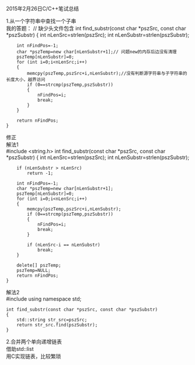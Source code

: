 2015年2月26日C/C++笔试总结<br/>

1.从一个字符串中查找一个子串<br/>
我的答题：
    // 缺少头文件包含
    int find_substr(const char *pszSrc, const char *pszSubstr)
    {
    	int nLenSrc=strlen(pszSrc);
    	int nLenSubstr=strlen(pszSubstr);
    
    	int nFindPos=-1;
    	char *pszTemp=new char[nLenSubstr+1];// 问题new的内存后边没有清理
    	pszTemp[nLenSubstr]=0;
    	for (int i=0;i<nLenSrc;i++)
    	{
		    memcpy(pszTemp,pszSrc+i,nLenSubstr);//没有判断源字符串与子字符串的长度大小，越界访问
    		if (0==strcmp(pszTemp,pszSubstr))
	    	{
    			nFindPos=i;
	    		break;
		    }
    	}
    
    	return nFindPos;
    }

修正<br/>
解法1<br/>
    #include <string.h>
    int find_substr(const char *pszSrc, const char *pszSubstr)
    {
    	int nLenSrc=strlen(pszSrc);
    	int nLenSubstr=strlen(pszSubstr);
    
	    if (nLenSubstr > nLenSrc)
    		return -1;
    
	    int nFindPos=-1;
    	char *pszTemp=new char[nLenSubstr+1];
	    pszTemp[nLenSubstr]=0;
    	for (int i=0;i<nLenSrc;i++)
	    {
    		memcpy(pszTemp,pszSrc+i,nLenSubstr);
    		if (0==strcmp(pszTemp,pszSubstr))
    		{
	    		nFindPos=i;
		    	break;
    		}
    
	    	if (nLenSrc-i == nLenSubstr)
		        break;
    	}

    	delete[] pszTemp;
    	pszTemp=NULL;
	    return nFindPos;
    }

解法2<br/>
	#include <string>
	using namespace std;

    int find_substr(const char *pszSrc, const char *pszSubstr)
    {
		std::string str_src=pszSrc;
		return str_src.find(pszSubstr);
	}


2.合并两个单向递增链表<br/>
借助std::list<br/>
用C实现链表，比较繁琐<br/>